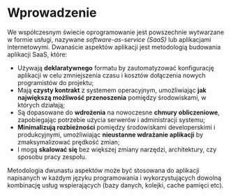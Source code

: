 Wprowadzenie
============

We współczesnym świecie oprogramowanie jest powszechnie wytwarzane w formie usługi, nazywane  _software-as-service (SaaS)_ lub aplikacjami internetowymi. Dwanaście aspektów aplikacji jest metodologią budowania aplikacji SaaS, które: 

* Używają **deklaratywnego** formatu by zautomatyzować konfigurację aplikacji w celu zmniejszenia czasu i kosztów dołączenia nowych programistów do projektu;
* Mają **czysty kontrakt** z systemem operacyjnym, umożliwiając **jak największą możliwość przenoszenia** pomiędzy środowiskami, w których działają;
* Są dopasowane do **wdrożenia** na nowoczesne **chmury obliczeniowe**, zapobiegając potrzebie użycia serwerów i administracji systemu;
* **Minimalizują rozbieżności** pomiędzy środowiskami developerskimi i produkcyjnymi, umożliwiając **nieustanne wdrażanie aplikacji** by zmaksymalizować prędkość zmian;
* I mogą **skalować się** bez większej zmiany narzędzi, architektury, czy sposobu pracy zespołu.

Metodologia dwunastu aspektów może być stosowana do aplikacji napisanych w każdym języku programowania i wykorzystujących dowolną kombinację usług wspierających (bazy danych, kolejki, cache pamięci etc).
